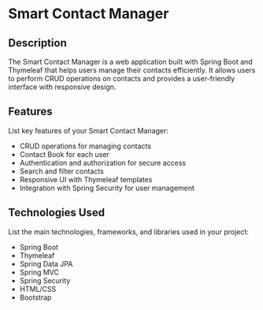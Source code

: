 # Smart Contact Manager

## Description
The Smart Contact Manager is a web application built with Spring Boot and Thymeleaf that helps users manage their contacts efficiently. It allows users to perform CRUD operations on contacts and provides a user-friendly interface with responsive design.

## Features
List key features of your Smart Contact Manager:

- CRUD operations for managing contacts
- Contact Book for each user
- Authentication and authorization for secure access
- Search and filter contacts
- Responsive UI with Thymeleaf templates
- Integration with Spring Security for user management

## Technologies Used
List the main technologies, frameworks, and libraries used in your project:

- Spring Boot
- Thymeleaf
- Spring Data JPA
- Spring MVC
- Spring Security
- HTML/CSS
- Bootstrap
  


